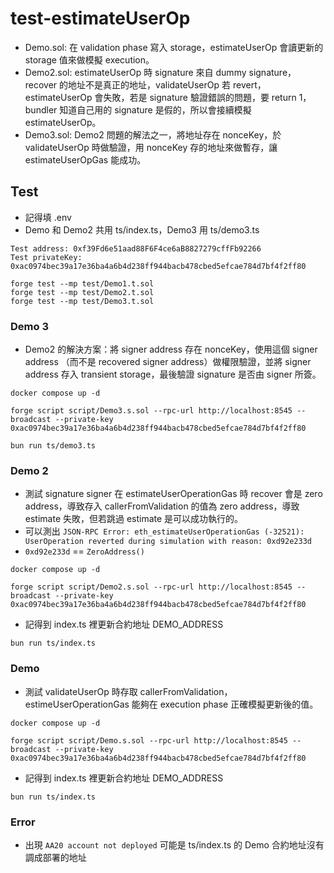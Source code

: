 # test-estimateUserOp

- Demo.sol: 在 validation phase 寫入 storage，estimateUserOp 會讀更新的 storage 值來做模擬 execution。
- Demo2.sol: estimateUserOp 時 signature 來自 dummy signature，recover 的地址不是真正的地址，validateUserOp 若 revert，estimateUserOp 會失敗，若是 signature 驗證錯誤的問題，要 return 1，bundler 知道自己用的 signature 是假的，所以會接續模擬 estimateUserOp。
- Demo3.sol: Demo2 問題的解法之一，將地址存在 nonceKey，於 validateUserOp 時做驗證，用 nonceKey 存的地址來做暫存，讓 estimateUserOpGas 能成功。


## Test

- 記得填 .env
- Demo 和 Demo2 共用 ts/index.ts，Demo3 用 ts/demo3.ts

```
Test address: 0xf39Fd6e51aad88F6F4ce6aB8827279cffFb92266
Test privateKey: 0xac0974bec39a17e36ba4a6b4d238ff944bacb478cbed5efcae784d7bf4f2ff80
```

```
forge test --mp test/Demo1.t.sol
forge test --mp test/Demo2.t.sol
forge test --mp test/Demo3.t.sol
```


### Demo 3

- Demo2 的解決方案：將 signer address 存在 nonceKey，使用這個 signer address （而不是 recovered signer address）做權限驗證，並將 signer address 存入 transient storage，最後驗證 signature 是否由 signer 所簽。

```
docker compose up -d

forge script script/Demo3.s.sol --rpc-url http://localhost:8545 --broadcast --private-key 0xac0974bec39a17e36ba4a6b4d238ff944bacb478cbed5efcae784d7bf4f2ff80
```

```
bun run ts/demo3.ts
```

### Demo 2

- 測試 signature signer 在 estimateUserOperationGas 時 recover 會是 zero address，導致存入 callerFromValidation 的值為 zero address，導致 estimate 失敗，但若跳過 estimate 是可以成功執行的。
- 可以測出 `JSON-RPC Error: eth_estimateUserOperationGas (-32521): UserOperation reverted during simulation with reason: 0xd92e233d`
- `0xd92e233d` == `ZeroAddress()`

```
docker compose up -d

forge script script/Demo2.s.sol --rpc-url http://localhost:8545 --broadcast --private-key 0xac0974bec39a17e36ba4a6b4d238ff944bacb478cbed5efcae784d7bf4f2ff80
```

- 記得到 index.ts 裡更新合約地址 DEMO_ADDRESS

```
bun run ts/index.ts
```


### Demo

- 測試 validateUserOp 時存取 callerFromValidation，estimeUserOperationGas 能夠在 execution phase 正確模擬更新後的值。

```
docker compose up -d

forge script script/Demo.s.sol --rpc-url http://localhost:8545 --broadcast --private-key 0xac0974bec39a17e36ba4a6b4d238ff944bacb478cbed5efcae784d7bf4f2ff80
```

- 記得到 index.ts 裡更新合約地址 DEMO_ADDRESS

```
bun run ts/index.ts
```


### Error

- 出現 `AA20 account not deployed` 可能是 ts/index.ts 的 Demo 合約地址沒有調成部署的地址